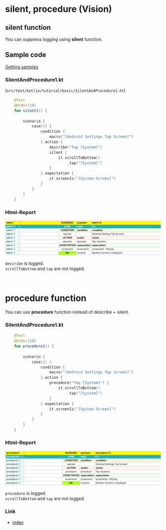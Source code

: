 # silent, procedure (Vision)

## silent function

You can suppress logging using **silent** function.

## Sample code

[Getting samples](../../getting_samples.md)

### SilentAndProcedure1.kt

(`src/test/kotlin/tutorial/basic/SilentAndProcedure1.kt`)

```kotlin
    @Test
    @Order(10)
    fun silent1() {

        scenario {
            case(1) {
                condition {
                    macro("[Android Settings Top Screen]")
                }.action {
                    describe("Tap [System]")
                    silent {
                        it.scrollToBottom()
                            .tap("[System]")
                    }
                }.expectation {
                    it.screenIs("[System Screen]")
                }
            }
        }
    }
```

### Html-Report

![](_images/silent_and_procedure_1.png)

`describe` is logged.<br>
`scrollToBottom` and `tap` are not logged.

<br>

# procedure function

You can use **procedure** function instead of describe + silent.

### SilentAndProcedure1.kt

```kotlin
    @Test
    @Order(20)
    fun procedure1() {

        scenario {
            case(1) {
                condition {
                    macro("[Android Settings Top Screen]")
                }.action {
                    procedure("Tap [System]") {
                        it.scrollToBottom()
                            .tap("[System]")
                    }
                }.expectation {
                    it.screenIs("[System Screen]")
                }
            }
        }
    }
```

### Html-Report

![](_images/silent_and_procedure_2.png )

`procedure` is logged.<br>
`scrollToBottom` and `tap` are not logged.

### Link

- [index](../../../../index.md)
